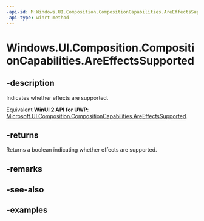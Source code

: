 ```yaml
---
-api-id: M:Windows.UI.Composition.CompositionCapabilities.AreEffectsSupported
-api-type: winrt method
---
```


<!-- Method syntax.
public bool CompositionCapabilities.AreEffectsSupported()
-->

# Windows.UI.Composition.CompositionCapabilities.AreEffectsSupported

## -description
Indicates whether effects are supported.

Equivalent **WinUI 2 API for UWP**: [Microsoft.UI.Composition.CompositionCapabilities.AreEffectsSupported](/windows/winui/api/microsoft.ui.composition.compositioncapabilities.areeffectssupported).

## -returns
Returns a boolean indicating whether effects are supported.

## -remarks

## -see-also

## -examples

